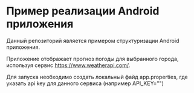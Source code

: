 # Пример реализации Android приложения

Данный репозиторий является примером структуризации Android приложения.

Приложение отображает прогноз погоды для выбранного города, используя сервис https://www.weatherapi.com/.

Для запуска необходимо создать локальный файд app.properties, где указать api key для данного сервиса (например API_KEY="<KEY>") 